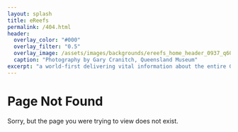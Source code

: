 ```yaml
---
layout: splash
title: eReefs
permalink: /404.html
header:
  overlay_color: "#000"
  overlay_filter: "0.5"
  overlay_image: /assets/images/backgrounds/ereefs_home_header_0937_q60.jpg
  caption: "Photography by Gary Cranitch, Queensland Museum"
excerpt: "a world-first delivering vital information about the entire Great Barrier Reef from catchment to ocean"
---
```


# Page Not Found

Sorry, but the page you were trying to view does not exist.
